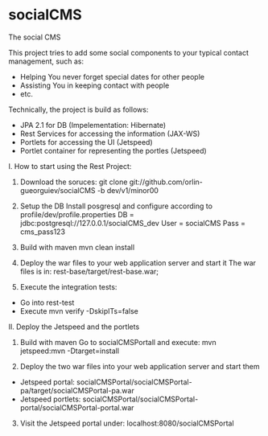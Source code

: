 socialCMS
=========

The social CMS

This project tries to add some social components to your typical contact management, such as:
- Helping You never forget special dates for other people
- Assisting You in keeping contact with people
- etc.


Technically, the project is build as follows:
- JPA 2.1 for DB (Impelementation: Hibernate)
- Rest Services for accessing the information (JAX-WS)
- Portlets for accessing the UI (Jetspeed)
- Portlet container for representing the portles (Jetspeed)


I. How to start using the Rest Project:
1. Download the soruces:
git clone git://github.com/orlin-gueorguiev/socialCMS -b dev/v1/minor00

2. Setup the DB
Install posgresql and configure according to profile/dev/profile.properties
DB = jdbc:postgresql://127.0.0.1/socialCMS_dev
User = socialCMS
Pass = cms_pass123

3. Build with maven 
mvn clean install

4. Deploy the war files to your web application server and start it
The war files is in: rest-base/target/rest-base.war; 

5. Execute the integration tests:
- Go into rest-test
- Execute mvn verify -DskipITs=false

II. Deploy the Jetspeed and the portlets
1. Build with maven
Go to socialCMSPortall and execute:
mvn jetspeed:mvn -Dtarget=install

2. Deploy the two war files into your web application server and start them
- Jetspeed portal: socialCMSPortal/socialCMSPortal-pa/target/socialCMSPortal-pa.war 
- Jetspeed portlets: socialCMSPortal/socialCMSPortal-portal/socialCMSPortal-portal.war

3. Visit the Jetspeed portal under: 
localhost:8080/socialCMSPortal